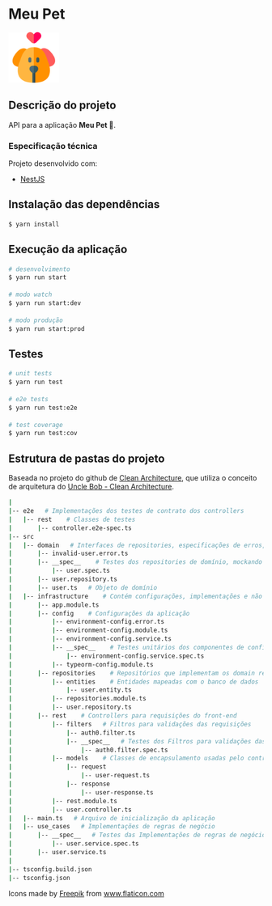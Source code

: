 # Meu Pet

<p align="left">
  <img src="meu-pet-logo.svg" width="100" alt="Meu Pet Logo" /></a>
</p>

## Descrição do projeto

API para a aplicação **Meu Pet 🐾**.

### Especificação técnica

Projeto desenvolvido com:
- [NestJS](https://github.com/nestjs/nest)

## Instalação das dependências

```bash
$ yarn install
```

## Execução da aplicação

```bash
# desenvolvimento
$ yarn run start

# modo watch
$ yarn run start:dev

# modo produção
$ yarn run start:prod
```

## Testes

```bash
# unit tests
$ yarn run test

# e2e tests
$ yarn run test:e2e

# test coverage
$ yarn run test:cov
```

## Estrutura de pastas do projeto

Baseada no projeto do github de [Clean Architecture](https://github.com/damienbeaufils/nestjs-clean-architecture-demo), que utiliza o conceito de arquitetura do [Uncle Bob - Clean Architecture](https://blog.cleancoder.com/uncle-bob/2012/08/13/the-clean-architecture.html).

```bash
|
|-- e2e   # Implementações dos testes de contrato dos controllers
|   |-- rest    # Classes de testes
|       |-- controller.e2e-spec.ts
|-- src
|   |-- domain   # Interfaces de repositories, especificações de erros, classes para objetos de domínio do repository
|       |-- invalid-user.error.ts
|       |-- __spec__    # Testes dos repositories de domínio, mockando as entidades
|           |-- user.spec.ts
|       |-- user.repository.ts
|       |-- user.ts   # Objeto de domínio
|   |-- infrastructure    # Contém configurações, implementações e não podem conter nenhuma regra de negócio
|       |-- app.module.ts
|       |-- config    # Configurações da aplicação
|           |-- environment-config.error.ts
|           |-- environment-config.module.ts
|           |-- environment-config.service.ts
|           |-- __spec__    # Testes unitários dos componentes de configuração
|               |-- environment-config.service.spec.ts
|           |-- typeorm-config.module.ts
|       |-- repositories    # Repositórios que implementam os domain repositories, expondo dados de domain apenas, fazendo integração com as entidades
|           |-- entities    # Entidades mapeadas com o banco de dados
|               |-- user.entity.ts
|           |-- repositories.module.ts
|           |-- user.repository.ts
|       |-- rest    # Controllers para requisições do front-end
|           |-- filters   # Filtros para validações das requisições
|               |-- auth0.filter.ts
|               |-- __spec__   # Testes dos Filtros para validações das requisições
|                   |-- auth0.filter.spec.ts
|           |-- models    # Classes de encapsulamento usadas pelo controller
|               |-- request
|                   |-- user-request.ts
|               |-- response
|                   |-- user-response.ts
|           |-- rest.module.ts
|           |-- user.controller.ts
|   |-- main.ts   # Arquivo de inicialização da aplicação
|   |-- use_cases   # Implementações de regras de negócio
|       |-- __spec__   # Testes das Implementações de regras de negócio
|           |-- user.service.spec.ts
|       |-- user.service.ts
|
|-- tsconfig.build.json
|-- tsconfig.json
```

<div>Icons made by 
  <a href="https://www.freepik.com" title="Freepik">Freepik</a> from <a href="https://www.flaticon.com/" title="Flaticon">www.flaticon.com</a>
</div>